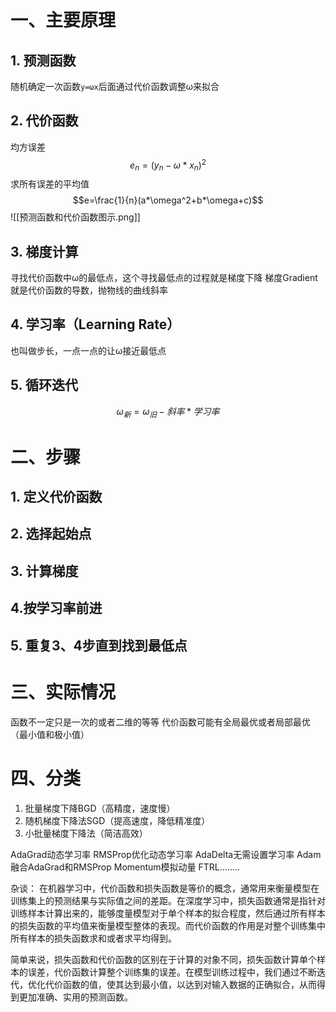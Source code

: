 # 一、主要原理
## 1. 预测函数
随机确定一次函数`y=ωx`后面通过代价函数调整ω来拟合
## 2. 代价函数
均方误差
$$e_n=(y_n-\omega*x_n)^2$$
求所有误差的平均值
$$e=\frac{1}{n}(a*\omega^2+b*\omega+c)$$
![[预测函数和代价函数图示.png]]
## 3. 梯度计算
寻找代价函数中ω的最低点，这个寻找最低点的过程就是梯度下降
梯度Gradient就是代价函数的导数，抛物线的曲线斜率
## 4. 学习率（Learning Rate）
也叫做步长，一点一点的让ω接近最低点
## 5. 循环迭代
$$\omega_新=\omega_旧-斜率*学习率$$
# 二、步骤
## 1. 定义代价函数
## 2. 选择起始点
## 3. 计算梯度
## 4.按学习率前进
## 5. 重复3、4步直到找到最低点

# 三、实际情况
函数不一定只是一次的或者二维的等等
代价函数可能有全局最优或者局部最优（最小值和极小值）
# 四、分类
1. 批量梯度下降BGD（高精度，速度慢）
2. 随机梯度下降法SGD（提高速度，降低精准度）
3. 小批量梯度下降法（简洁高效）

AdaGrad动态学习率
RMSProp优化动态学习率
AdaDelta无需设置学习率
Adam融合AdaGrad和RMSProp
Momentum模拟动量
FTRL........

杂谈：
在机器学习中，代价函数和损失函数是等价的概念，通常用来衡量模型在训练集上的预测结果与实际值之间的差距。在深度学习中，损失函数通常是指针对训练样本计算出来的，能够度量模型对于单个样本的拟合程度，然后通过所有样本的损失函数的平均值来衡量模型整体的表现。而代价函数的作用是对整个训练集中所有样本的损失函数求和或者求平均得到。

简单来说，损失函数和代价函数的区别在于计算的对象不同，损失函数计算单个样本的误差，代价函数计算整个训练集的误差。在模型训练过程中，我们通过不断迭代，优化代价函数的值，使其达到最小值，以达到对输入数据的正确拟合，从而得到更加准确、实用的预测函数。